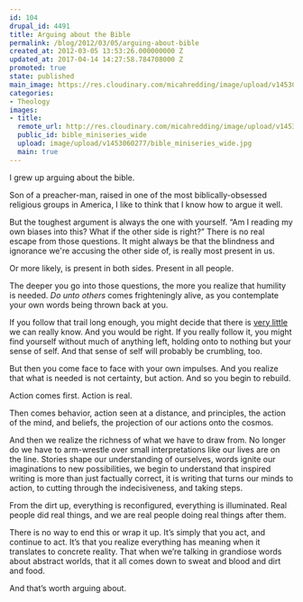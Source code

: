 ```yaml
---
id: 104
drupal_id: 4491
title: Arguing about the Bible
permalink: /blog/2012/03/05/arguing-about-bible
created_at: 2012-03-05 13:53:26.000000000 Z
updated_at: 2017-04-14 14:27:58.784708000 Z
promoted: true
state: published
main_image: https://res.cloudinary.com/micahredding/image/upload/v1453060277/bible_miniseries_wide.jpg
categories:
- Theology
images:
- title: 
  remote_url: http://res.cloudinary.com/micahredding/image/upload/v1453060277/bible_miniseries_wide.jpg
  public_id: bible_miniseries_wide
  upload: image/upload/v1453060277/bible_miniseries_wide.jpg
  main: true
---
```

I grew up arguing about the bible.

Son of a preacher-man, raised in one of the most biblically-obsessed religious groups in America, I like to think that I know how to argue it well.

But the toughest argument is always the one with yourself. “Am I reading my own biases into this? What if the other side is right?” There is no real escape from those questions. It might always be that the blindness and ignorance we're accusing the other side of, is really most present in us.

Or more likely, is present in both sides. Present in all people.

The deeper you go into those questions, the more you realize that humility is needed. *Do unto others* comes frighteningly alive, as you contemplate your own words being thrown back at you.

If you follow that trail long enough, you might decide that there is [very little](http://micahredding.com/blog/2012/02/29/morality-rational-and-how-we-shape-meaning-void) we can really know. And you would be right. If you really follow it, you might find yourself without much of anything left, holding onto to nothing but your sense of self. And that sense of self will probably be crumbling, too.

But then you come face to face with your own impulses. And you realize that what is needed is not certainty, but action. And so you begin to rebuild.

Action comes first. Action is real.

Then comes behavior, action seen at a distance, and principles, the action of the mind, and beliefs, the projection of our actions onto the cosmos.

And then we realize the richness of what we have to draw from. No longer do we have to arm-wrestle over small interpretations like our lives are on the line. Stories shape our understanding of ourselves, words ignite our imaginations to new possibilities, we begin to understand that inspired writing is more than just factually correct, it is writing that turns our minds to action, to cutting through the indecisiveness, and taking steps.

From the dirt up, everything is reconfigured, everything is illuminated. Real people did real things, and we are real people doing real things after them.

There is no way to end this or wrap it up. It’s simply that you act, and continue to act. It’s that you realize everything has meaning when it translates to concrete reality. That when we’re talking in grandiose words about abstract worlds, that it all comes down to sweat and blood and dirt and food.

And that’s worth arguing about. 

